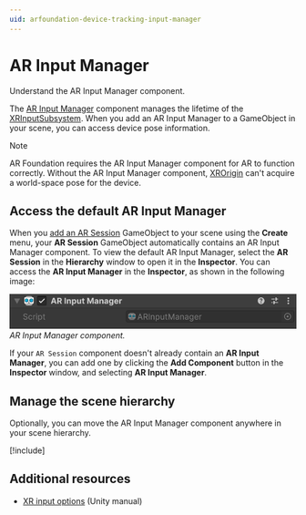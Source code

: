 ```yaml
---
uid: arfoundation-device-tracking-input-manager
---
```

# AR Input Manager

Understand the AR Input Manager component.

The [AR Input Manager](xref:UnityEngine.XR.ARFoundation.ARInputManager) component manages the lifetime of the [XRInputSubsystem](xref:UnityEngine.XR.XRInputSubsystem). When you add an AR Input Manager to a GameObject in your scene, you can access device pose information.

> [!NOTE]
> AR Foundation requires the AR Input Manager component for AR to function correctly. Without the AR Input Manager component, [XROrigin](xref:Unity.XR.CoreUtils.XROrigin) can't acquire a world-space pose for the device.

## Access the default AR Input Manager

When you [add an AR Session](xref:arfoundation-session-arsession#add-session) GameObject to your scene using the **Create** menu, your **AR Session** GameObject automatically contains an AR Input Manager component. To view the default AR Input Manager, select the **AR Session** in the **Hierarchy** window to open it in the **Inspector**. You can access the **AR Input Manager** in the **Inspector**, as shown in the following image:

![AR Input Manager component](../../images/ar-input-manager.png)<br/>*AR Input Manager component.*

If your `AR Session` component doesn't already contain an **AR Input Manager**, you can add one by clicking the **Add Component** button in the **Inspector** window, and selecting **AR Input Manager**.

## Manage the scene hierarchy

Optionally, you can move the AR Input Manager component anywhere in your scene hierarchy.

[!include[](../../snippets/manager-note.md)]

## Additional resources

* [XR input options](xref:um-xr-input-overview) (Unity manual)
